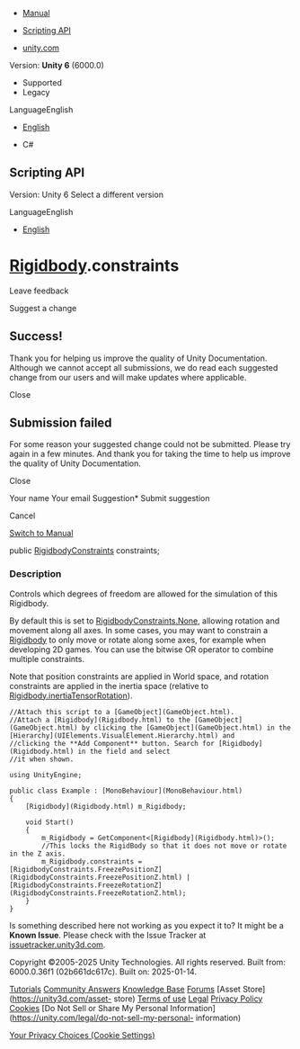 [ ]()

  * [Manual](../Manual/index.html)
  * [Scripting API](../ScriptReference/index.html)

  * [unity.com](https://unity.com/)

Version: **Unity 6** (6000.0)

  * Supported
  * Legacy

LanguageEnglish

  * [English]()

  * C#

[ ](https://docs.unity3d.com)

## Scripting API

Version: Unity 6 Select a different version

LanguageEnglish

  * [English]()

#  [Rigidbody](Rigidbody.html).constraints

Leave feedback

Suggest a change

## Success!

Thank you for helping us improve the quality of Unity Documentation. Although
we cannot accept all submissions, we do read each suggested change from our
users and will make updates where applicable.

Close

## Submission failed

For some reason your suggested change could not be submitted. Please <a>try
again</a> in a few minutes. And thank you for taking the time to help us
improve the quality of Unity Documentation.

Close

Your name Your email Suggestion* Submit suggestion

Cancel

[Switch to Manual](../Manual/class-Rigidbody.html "Go to Rigidbody Component
in the Manual")

public [RigidbodyConstraints](RigidbodyConstraints.html) constraints;

### Description

Controls which degrees of freedom are allowed for the simulation of this
Rigidbody.

By default this is set to
[RigidbodyConstraints.None](RigidbodyConstraints.None.html), allowing rotation
and movement along all axes. In some cases, you may want to constrain a
[Rigidbody](Rigidbody.html) to only move or rotate along some axes, for
example when developing 2D games. You can use the bitwise OR operator to
combine multiple constraints.  
  
Note that position constraints are applied in World space, and rotation
constraints are applied in the inertia space (relative to
[Rigidbody.inertiaTensorRotation](Rigidbody-inertiaTensorRotation.html)).

    
    
    //Attach this script to a [GameObject](GameObject.html).
    //Attach a [Rigidbody](Rigidbody.html) to the [GameObject](GameObject.html) by clicking the [GameObject](GameObject.html) in the [Hierarchy](UIElements.VisualElement.Hierarchy.html) and
    //clicking the **Add Component** button. Search for [Rigidbody](Rigidbody.html) in the field and select
    //it when shown.  
      
    using UnityEngine;  
      
    public class Example : [MonoBehaviour](MonoBehaviour.html)
    {
        [Rigidbody](Rigidbody.html) m_Rigidbody;  
      
        void Start()
        {
            m_Rigidbody = GetComponent<[Rigidbody](Rigidbody.html)>();
            //This locks the RigidBody so that it does not move or rotate in the Z axis.
            m_Rigidbody.constraints = [RigidbodyConstraints.FreezePositionZ](RigidbodyConstraints.FreezePositionZ.html) | [RigidbodyConstraints.FreezeRotationZ](RigidbodyConstraints.FreezeRotationZ.html);
        }
    }
    

Is something described here not working as you expect it to? It might be a
**Known Issue**. Please check with the Issue Tracker at
[issuetracker.unity3d.com](https://issuetracker.unity3d.com).

Copyright ©2005-2025 Unity Technologies. All rights reserved. Built from:
6000.0.36f1 (02b661dc617c). Built on: 2025-01-14.

[Tutorials](https://unity3d.com/learn) [Community
Answers](https://answers.unity3d.com) [Knowledge
Base](https://support.unity3d.com/hc/en-us)
[Forums](https://forum.unity3d.com) [Asset Store](https://unity3d.com/asset-
store) [Terms of use](https://docs.unity3d.com/Manual/TermsOfUse.html)
[Legal](https://unity.com/legal) [Privacy
Policy](https://unity.com/legal/privacy-policy)
[Cookies](https://unity.com/legal/cookie-policy) [Do Not Sell or Share My
Personal Information](https://unity.com/legal/do-not-sell-my-personal-
information)

[Your Privacy Choices (Cookie Settings)](javascript:void\(0\);)

